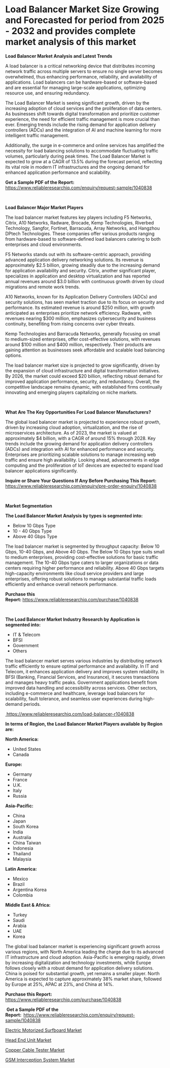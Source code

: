 <p><h1>Load Balancer Market Size Growing and Forecasted for period from 2025 - 2032 and provides complete market analysis of this market</h1></p><p><strong>Load Balancer Market Analysis and Latest Trends</strong></p>
<p><p>A load balancer is a critical networking device that distributes incoming network traffic across multiple servers to ensure no single server becomes overwhelmed, thus enhancing performance, reliability, and availability of applications. Load balancers can be hardware-based or software-based and are essential for managing large-scale applications, optimizing resource use, and ensuring redundancy.</p><p>The Load Balancer Market is seeing significant growth, driven by the increasing adoption of cloud services and the proliferation of data centers. As businesses shift towards digital transformation and prioritize customer experience, the need for efficient traffic management is more crucial than ever. Emerging trends include the rising demand for application delivery controllers (ADCs) and the integration of AI and machine learning for more intelligent traffic management.</p><p>Additionally, the surge in e-commerce and online services has amplified the necessity for load balancing solutions to accommodate fluctuating traffic volumes, particularly during peak times. The Load Balancer Market is expected to grow at a CAGR of 13.5% during the forecast period, reflecting its vital role in modern IT infrastructures and the ongoing demand for enhanced application performance and scalability.</p></p>
<p><strong>Get a Sample PDF of the Report:&nbsp;</strong> <a href="https://www.reliableresearchiq.com/enquiry/request-sample/1040838?utm_campaign=1121&utm_medium=2&utm_source=Github&utm_content=ia&utm_term=15022025&utm_id=load-balancer">https://www.reliableresearchiq.com/enquiry/request-sample/1040838</a></p>
<p>&nbsp;</p>
<p><strong>Load Balancer Major Market Players</strong></p>
<p><p>The load balancer market features key players including F5 Networks, Citrix, A10 Networks, Radware, Brocade, Kemp Technologies, Riverbed Technology, Sangfor, Fortinet, Barracuda, Array Networks, and Hangzhou DPtech Technologies. These companies offer various products ranging from hardware-based to software-defined load balancers catering to both enterprises and cloud environments.</p><p>F5 Networks stands out with its software-centric approach, providing advanced application delivery networking solutions. Its revenue is approximately $2.5 billion, growing steadily due to the increasing demand for application availability and security. Citrix, another significant player, specializes in application and desktop virtualization and has reported annual revenues around $3.0 billion with continuous growth driven by cloud migrations and remote work trends.</p><p>A10 Networks, known for its Application Delivery Controllers (ADCs) and security solutions, has seen market traction due to its focus on security and performance. Its estimated revenue is around $250 million, with growth anticipated as enterprises prioritize network efficiency. Radware, with revenues nearing $300 million, emphasizes cybersecurity and business continuity, benefiting from rising concerns over cyber threats.</p><p>Kemp Technologies and Barracuda Networks, generally focusing on small to medium-sized enterprises, offer cost-effective solutions, with revenues around $100 million and $400 million, respectively. Their products are gaining attention as businesses seek affordable and scalable load balancing options.</p><p>The load balancer market size is projected to grow significantly, driven by the expansion of cloud infrastructure and digital transformation initiatives. By 2026, the market could exceed $20 billion, reflecting robust demand for improved application performance, security, and redundancy. Overall, the competitive landscape remains dynamic, with established firms continually innovating and emerging players capitalizing on niche markets.</p></p>
<p>&nbsp;</p>
<p><strong>What Are The Key Opportunities For Load Balancer Manufacturers?</strong></p>
<p><p>The global load balancer market is projected to experience robust growth, driven by increasing cloud adoption, virtualization, and the rise of microservices architecture. As of 2023, the market is valued at approximately $4 billion, with a CAGR of around 15% through 2028. Key trends include the growing demand for application delivery controllers (ADCs) and integration with AI for enhanced performance and security. Enterprises are prioritizing scalable solutions to manage increasing web traffic and ensure high availability. Looking ahead, advancements in edge computing and the proliferation of IoT devices are expected to expand load balancer applications significantly.</p></p>
<p><strong>Inquire or Share Your Questions If Any Before Purchasing This Report:</strong> <a href="https://www.reliableresearchiq.com/enquiry/pre-order-enquiry/1040838?utm_campaign=1121&utm_medium=2&utm_source=Github&utm_content=ia&utm_term=15022025&utm_id=load-balancer">https://www.reliableresearchiq.com/enquiry/pre-order-enquiry/1040838</a></p>
<p>&nbsp;</p>
<p><strong>Market Segmentation</strong></p>
<p><strong>The Load Balancer Market Analysis by types is segmented into:</strong></p>
<p><ul><li>Below 10 Gbps Type</li><li>10 - 40 Gbps Type</li><li>Above 40 Gbps Type</li></ul></p>
<p><p>The load balancer market is segmented by throughput capacity: Below 10 Gbps, 10-40 Gbps, and Above 40 Gbps. The Below 10 Gbps type suits small to medium enterprises, providing cost-effective solutions for basic traffic management. The 10-40 Gbps type caters to larger organizations or data centers requiring higher performance and reliability. Above 40 Gbps targets high-capacity environments like cloud service providers and large enterprises, offering robust solutions to manage substantial traffic loads efficiently and enhance overall network performance.</p></p>
<p><strong>Purchase this Report:&nbsp;</strong><a href="https://www.reliableresearchiq.com/purchase/1040838?utm_campaign=1121&utm_medium=2&utm_source=Github&utm_content=ia&utm_term=15022025&utm_id=load-balancer">https://www.reliableresearchiq.com/purchase/1040838</a></p>
<p>&nbsp;</p>
<p><strong>The Load Balancer Market Industry Research by Application is segmented into:</strong></p>
<p><ul><li>IT & Telecom</li><li>BFSI</li><li>Government</li><li>Others</li></ul></p>
<p><p>The load balancer market serves various industries by distributing network traffic efficiently to ensure optimal performance and availability. In IT and Telecom, it enhances application delivery and improves system reliability. In BFSI (Banking, Financial Services, and Insurance), it secures transactions and manages heavy traffic peaks. Government applications benefit from improved data handling and accessibility across services. Other sectors, including e-commerce and healthcare, leverage load balancers for scalability, fault tolerance, and seamless user experiences during high-demand periods.</p></p>
<p><a href="https://www.reliableresearchiq.com/load-balancer-r1040838?utm_campaign=1121&utm_medium=2&utm_source=Github&utm_content=ia&utm_term=15022025&utm_id=load-balancer">&nbsp;https://www.reliableresearchiq.com/load-balancer-r1040838</a></p>
<p><strong>In terms of Region, the Load Balancer Market Players available by Region are:</strong></p>
<p>
    <p> <strong> North America: </strong>
        <ul>
            <li>United States</li>
            <li>Canada</li>
        </ul>
        </p> 
    <p> <strong> Europe: </strong>
        <ul>
            <li>Germany</li>
            <li>France</li>
            <li>U.K.</li>
            <li>Italy</li>
            <li>Russia</li>
        </ul>
        </p> 
    <p> <strong> Asia-Pacific: </strong>
        <ul>
            <li>China</li>
            <li>Japan</li>
            <li>South Korea</li>
            <li>India</li>
            <li>Australia</li>
            <li>China Taiwan</li>
            <li>Indonesia</li>
            <li>Thailand</li>
            <li>Malaysia</li>
        </ul>
        </p> 
    <p> <strong> Latin America: </strong>
        <ul>
            <li>Mexico</li>
            <li>Brazil</li>
            <li>Argentina Korea</li>
            <li>Colombia</li>
        </ul>
        </p> 
    <p> <strong> Middle East & Africa: </strong>
        <ul>
            <li>Turkey</li>
            <li>Saudi</li>
            <li>Arabia</li>
            <li>UAE</li>
            <li>Korea</li>
        </ul>
    </p>
    </p>
<p><p>The global load balancer market is experiencing significant growth across various regions, with North America leading the charge due to its advanced IT infrastructure and cloud adoption. Asia-Pacific is emerging rapidly, driven by increasing digitalization and technology investments, while Europe follows closely with a robust demand for application delivery solutions. China is poised for substantial growth, yet remains a smaller player. North America is expected to capture approximately 38% market share, followed by Europe at 25%, APAC at 23%, and China at 14%.</p></p>
<p><strong>Purchase this Report: </strong><a href="https://www.reliableresearchiq.com/purchase/1040838?utm_campaign=1121&utm_medium=2&utm_source=Github&utm_content=ia&utm_term=15022025&utm_id=load-balancer">https://www.reliableresearchiq.com/purchase/1040838</a></p>
<p>&nbsp;<strong>Get a Sample PDF of the Report:&nbsp;&nbsp;</strong><a href="https://www.reliableresearchiq.com/enquiry/request-sample/1040838?utm_campaign=1121&utm_medium=2&utm_source=Github&utm_content=ia&utm_term=15022025&utm_id=load-balancer">https://www.reliableresearchiq.com/enquiry/request-sample/1040838</a></p>
<p><strong></strong></p>
<p><p><a href="https://github.com/aoiniyaloz/Market-Research-Report-List-1/blob/main/electric-motorized-surfboard-market.md?utm_campaign=1121&utm_medium=2&utm_source=Github&utm_content=ia&utm_term=15022025&utm_id=load-balancer">Electric Motorized Surfboard Market</a></p><p><a href="https://github.com/gunbybeahmg1/Market-Research-Report-List-1/blob/main/head-end-unit-market.md?utm_campaign=1121&utm_medium=2&utm_source=Github&utm_content=ia&utm_term=15022025&utm_id=load-balancer">Head End Unit Market</a></p><p><a href="https://github.com/sandoyjonet/Market-Research-Report-List-1/blob/main/copper-cable-tester-market.md?utm_campaign=1121&utm_medium=2&utm_source=Github&utm_content=ia&utm_term=15022025&utm_id=load-balancer">Copper Cable Tester Market</a></p><p><a href="https://github.com/mateyappiazo/Market-Research-Report-List-1/blob/main/gsm-interception-system-market.md?utm_campaign=1121&utm_medium=2&utm_source=Github&utm_content=ia&utm_term=15022025&utm_id=load-balancer">GSM Interception System Market</a></p></p>
